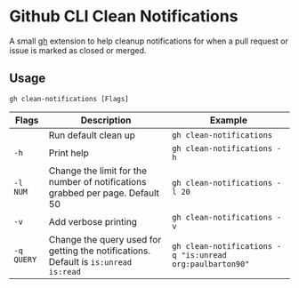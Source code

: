 # Github CLI Clean Notifications

A small [gh](https://github.com/cli/cli) extension to help cleanup notifications
for when a pull request or issue is marked as closed or merged.

## Usage

```shell
gh clean-notifications [Flags]
```

| Flags      | Description                                                                         | Example                                                  |
|------------|-------------------------------------------------------------------------------------|----------------------------------------------------------|
| <none>     | Run default clean up                                                                | `gh clean-notifications`                                 |
| `-h`       | Print help                                                                          | `gh clean-notifications -h`                              |
| `-l NUM`   | Change the limit for the number of notifications grabbed per page. Default 50       | `gh clean-notifications -l 20`                           |
| `-v`       | Add verbose printing                                                                | `gh clean-notifications -v`                              |
| `-q QUERY` | Change the query used for getting the notifications. Default is `is:unread is:read` | `gh clean-notifications -q "is:unread org:paulbarton90"` |
